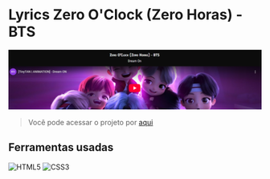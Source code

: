 # Lyrics Zero O'Clock (Zero Horas) - BTS

![Imagem de capa](/imagens/capaREADME.png)

>Você pode acessar o projeto por [aqui](https://diandressa.github.io/projeto-site-mobile/)

## Ferramentas usadas

![HTML5](https://img.shields.io/badge/html5-%23E34F26.svg?style=for-the-badge&logo=html5&logoColor=white)
![CSS3](https://img.shields.io/badge/css3-%231572B6.svg?style=for-the-badge&logo=css3&logoColor=white)
